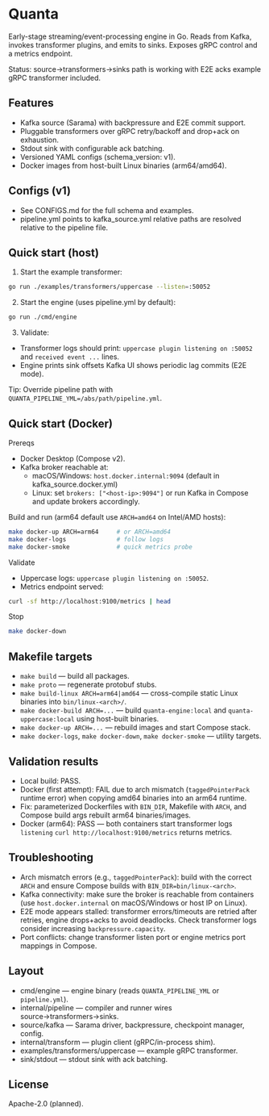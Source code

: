 # Quanta

Early-stage streaming/event-processing engine in Go. Reads from Kafka, invokes transformer plugins, and emits to sinks. Exposes gRPC control and a metrics endpoint.

Status: source→transformers→sinks path is working with E2E acks  example gRPC transformer included.

## Features
- Kafka source (Sarama) with backpressure and E2E commit support.
- Pluggable transformers over gRPC  retry/backoff and drop+ack on exhaustion.
- Stdout sink with configurable ack batching.
- Versioned YAML configs (schema_version: v1).
- Docker images from host-built Linux binaries (arm64/amd64).

## Configs (v1)
- See CONFIGS.md for the full schema and examples.
- pipeline.yml points to kafka_source.yml  relative paths are resolved relative to the pipeline file.

## Quick start (host)
1) Start the example transformer:
```bash
go run ./examples/transformers/uppercase --listen=:50052
```
2) Start the engine (uses pipeline.yml by default):
```bash
go run ./cmd/engine
```
3) Validate:
- Transformer logs should print: `uppercase plugin listening on :50052` and `received event ...` lines.
- Engine prints sink offsets  Kafka UI shows periodic lag commits (E2E mode).

Tip: Override pipeline path with `QUANTA_PIPELINE_YML=/abs/path/pipeline.yml`.

## Quick start (Docker)
Prereqs
- Docker Desktop (Compose v2).
- Kafka broker reachable at:
  - macOS/Windows: `host.docker.internal:9094` (default in kafka_source.docker.yml)
  - Linux: set `brokers: ["<host-ip>:9094"]` or run Kafka in Compose and update brokers accordingly.

Build and run (arm64 default  use `ARCH=amd64` on Intel/AMD hosts):
```bash
make docker-up ARCH=arm64     # or ARCH=amd64
make docker-logs              # follow logs
make docker-smoke             # quick metrics probe
```
Validate
- Uppercase logs: `uppercase plugin listening on :50052`.
- Metrics endpoint served:
```bash
curl -sf http://localhost:9100/metrics | head
```

Stop
```bash
make docker-down
```

## Makefile targets
- `make build` — build all packages.
- `make proto` — regenerate protobuf stubs.
- `make build-linux ARCH=arm64|amd64` — cross-compile static Linux binaries into `bin/linux-<arch>/`.
- `make docker-build ARCH=...` — build `quanta-engine:local` and `quanta-uppercase:local` using host-built binaries.
- `make docker-up ARCH=...` — rebuild images and start Compose stack.
- `make docker-logs`, `make docker-down`, `make docker-smoke` — utility targets.

## Validation results
- Local build: PASS.
- Docker (first attempt): FAIL due to arch mismatch (`taggedPointerPack` runtime error) when copying amd64 binaries into an arm64 runtime.
- Fix: parameterized Dockerfiles with `BIN_DIR`, Makefile with `ARCH`, and Compose build args  rebuilt arm64 binaries/images.
- Docker (arm64): PASS — both containers start  transformer logs `listening`  `curl http://localhost:9100/metrics` returns metrics.

## Troubleshooting
- Arch mismatch errors (e.g., `taggedPointerPack`): build with the correct `ARCH` and ensure Compose builds with `BIN_DIR=bin/linux-<arch>`.
- Kafka connectivity: make sure the broker is reachable from containers (use `host.docker.internal` on macOS/Windows or host IP on Linux).
- E2E mode appears stalled: transformer errors/timeouts are retried  after retries, engine drops+acks to avoid deadlocks. Check transformer logs  consider increasing `backpressure.capacity`.
- Port conflicts: change transformer listen port or engine metrics port mappings in Compose.

## Layout
- cmd/engine — engine binary (reads `QUANTA_PIPELINE_YML` or `pipeline.yml`).
- internal/pipeline — compiler and runner  wires source→transformers→sinks.
- source/kafka — Sarama driver, backpressure, checkpoint manager, config.
- internal/transform — plugin client (gRPC/in-process shim).
- examples/transformers/uppercase — example gRPC transformer.
- sink/stdout — stdout sink with ack batching.

## License
Apache-2.0 (planned).
